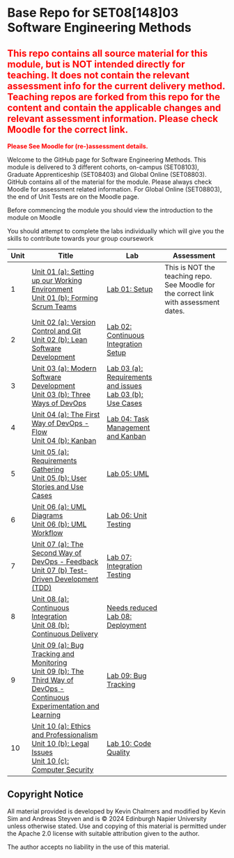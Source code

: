 # Base Repo for SET08[148]03 Software Engineering Methods

## <span style="color:red">This repo contains all source material for this module, but is NOT intended directly for teaching. It does not contain the relevant assessment info for the current delivery method. Teaching repos are forked from this repo for the content and contain the applicable changes and relevant assessment information. Please check Moodle for the correct link.</span>

**<span style="color:red">Please See Moodle for (re-)assessment details.</span>**

Welcome to the GitHub page for Software Engineering Methods. This module is delivered to 3 different cohorts, on-campus (SET08103), Graduate Apprenticeship (SET08403) and Global Online (SET08803). GitHub contains all of the material for the module. Please always check Moodle for assessment related information. For Global Online (SET08803), the end of Unit Tests are on the Moodle page.

Before commencing the module you should view the introduction to the module on Moodle

You should attempt to complete the labs individually which will give you the skills to contribute towards your group coursework 


| Unit                                                    | Title                                                                                                                                                                                     | Lab                                                                                          | Assessment                                                                            |
| ------------------------------------------------------------ |-------------------------------------------------------------------------------------------------------------------------------------------------------------------------------------------|----------------------------------------------------------------------------------------------|---------------------------------------------------------------------------------------|
| 1 | [Unit 01 (a): Setting up our Working Environment](units/unit01/unit01a.md) <br> [Unit 01 (b): Forming Scrum Teams](units/unit01/unit01b.md)                                               | [Lab 01: Setup](labs/lab01)                                                                  | This is NOT the teaching repo. See Moodle for the correct link with assessment dates. |
| 2 | [Unit 02 (a): Version Control and Git](units/unit02/unit02a.md) <br> [Unit 02 (b): Lean Software Development](units/unit02/unit02b.md)                                                    | [Lab 02: Continuous Integration Setup](labs/lab02)                                           |                                                                                       |
| 3 | [Unit 03 (a): Modern Software Development](units/unit03/unit03a.md) <br> [Unit 03 (b): Three Ways of DevOps](units/unit03/unit03b.md)                                                     | [Lab 03 (a): Requirements and issues](labs/lab03a) <br> [Lab 03 (b): Use Cases](labs/lab03b) |                                                                                       |
| 4 | [Unit 04 (a): The First Way of DevOps - Flow](units/unit04/unit04a.md) <br> [Unit 04 (b): Kanban](units/unit04/unit04b.md)                                                                | [Lab 04: Task Management and Kanban](labs/lab04)                                             |                                                                                       |
| 5 | [Unit 05 (a): Requirements Gathering](units/unit05/unit05a.md) <br> [Unit 05 (b): User Stories and Use Cases](units/unit05/unit05b.md)                                                    | [Lab 05: UML](labs/lab05)                                                                    |                                                                                       |
| 6 | [Unit 06 (a): UML Diagrams](units/unit06/unit06a.md) <br> [Unit 06 (b): UML Workflow](units/unit06/unit06b.md)                                                                            | [Lab 06: Unit Testing](labs/lab06)                                                           |                                                                                       |
| 7 | [Unit 07 (a): The Second Way of DevOps - Feedback](units/unit07/unit07a) <br> [Unit 07 (b) Test-Driven Development (TDD)](units/unit07/unit07b.md)                                        | [Lab 07: Integration Testing](labs/lab07)                                                    |                                                                                       |
| 8 | [Unit 08 (a): Continuous Integration](units/unit08/unit08a.md) <br> [Unit 08 (b): Continuous Delivery](units/unit08/unit08b.md)                                                           | [Needs reduced Lab 08: Deployment](labs/lab08)                                               |                                                                                       |
| 9 | [Unit 09 (a): Bug Tracking and Monitoring](units/unit09/unit09a) <br> [Unit 09 (b): The Third Way of DevOps - Continuous Experimentation and Learning](units/unit09/unit09b)                                                                                                                 | [Lab 09: Bug Tracking](labs/lab09)                                                           |                                                                                       |
| 10      | [Unit 10 (a): Ethics and Professionalism](units/unit10/unit10a.md) <br> [Unit 10 (b): Legal Issues](units/unit10/unit10b.md)<br>[Unit 10 (c): Computer Security](units/unit10/unit10c.md) | [Lab 10: Code Quality](labs/lab10)                                                           |                                                                                       |

## Copyright Notice

All material provided is developed by Kevin Chalmers and modified by Kevin Sim and Andreas Steyven and is &copy; 2024 Edinburgh Napier University unless otherwise stated.  Use and copying of this material is permitted under the Apache 2.0 license with suitable attribution given to the author.

The author accepts no liability in the use of this material.
